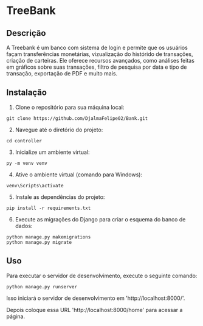# TreeBank

## Descrição

A Treebank é um banco com sistema de login e permite que os usuários façam transferências monetárias, vizualização do histórido de transações, criação de carteiras. Ele oferece recursos avançados, como análises feitas em gráficos sobre suas transações, filtro de pesquisa por data e tipo de transação, exportação de PDF e muito mais.


## Instalação

1. Clone o repositório para sua máquina local:
``` 
git clone https://github.com/DjalmaFelipe02/Bank.git
```
2. Navegue até o diretório do projeto:
``` 
cd controller
```
3. Inicialize um ambiente virtual:
``` 
py -m venv venv
```
4. Ative o ambiente virtual (comando para Windows):
``` 
venv\Scripts\activate
```
5. Instale as dependências do projeto:
``` 
pip install -r requirements.txt
```
6. Execute as migrações do Django para criar o esquema do banco de dados:
``` 
python manage.py makemigrations
python manage.py migrate
```
## Uso

Para executar o servidor de desenvolvimento, execute o seguinte comando:
``` 
python manage.py runserver
```
Isso iniciará o servidor de desenvolvimento em 'http://localhost:8000/'.

Depois coloque essa URL 'http://localhost:8000/home' para acessar a página.

